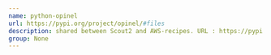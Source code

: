 ```yaml
---
name: python-opinel
url: https://pypi.org/project/opinel/#files
description: shared between Scout2 and AWS-recipes. URL : https://pypi.org/project/opinel/#files Groups : None
group: None
---
```

